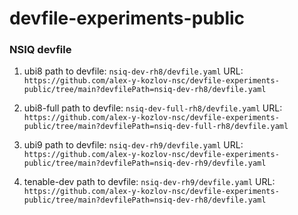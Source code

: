 # devfile-experiments-public

### NSIQ devfile 

1. ubi8
path to devfile: `nsiq-dev-rh8/devfile.yaml`
URL: `https://github.com/alex-y-kozlov-nsc/devfile-experiments-public/tree/main?devfilePath=nsiq-dev-rh8/devfile.yaml`

2. ubi8-full
path to devfile: `nsiq-dev-full-rh8/devfile.yaml`
URL: `https://github.com/alex-y-kozlov-nsc/devfile-experiments-public/tree/main?devfilePath=nsiq-dev-full-rh8/devfile.yaml`

3. ubi9
path to devfile: `nsiq-dev-rh9/devfile.yaml`
URL: `https://github.com/alex-y-kozlov-nsc/devfile-experiments-public/tree/main?devfilePath=nsiq-dev-rh9/devfile.yaml`

4. tenable-dev
path to devfile: `nsiq-dev-rh9/devfile.yaml`
URL: `https://github.com/alex-y-kozlov-nsc/devfile-experiments-public/tree/main?devfilePath=nsiq-dev-rh8/devfile.yaml`
